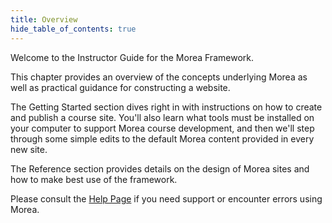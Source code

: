 ```yaml
---
title: Overview
hide_table_of_contents: true
---
```


Welcome to the Instructor Guide for the Morea Framework.

This chapter provides an overview of the concepts underlying Morea as well as practical guidance for constructing a website.

The Getting Started section dives right in with instructions on how to create and publish a course site. You'll also learn what tools must be installed on your computer to support Morea course development, and then we'll step through some simple edits to the default Morea content provided in every new site.

The Reference section provides details on the design of Morea sites and how to make best use of the framework.

Please consult the [Help Page](/docs/help) if you need support or encounter errors using Morea.
